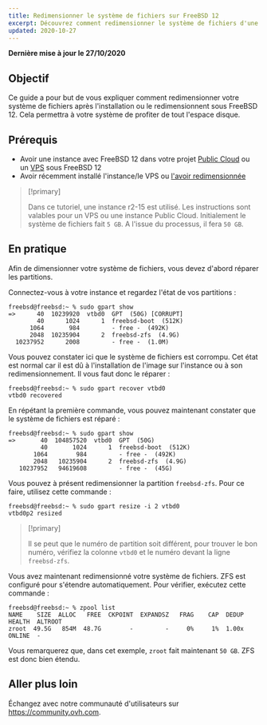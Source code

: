 ```yaml
---
title: Redimensionner le système de fichiers sur FreeBSD 12
excerpt: Découvrez comment redimensionner le système de fichiers d'une instance Public Cloud ou d'un VPS sous FreeBSD 12
updated: 2020-10-27
---
```


**Dernière mise à jour le 27/10/2020**

## Objectif

Ce guide a pour but de vous expliquer comment redimensionner votre système de fichiers après l'installation ou le redimensionnent sous FreeBSD 12. Cela permettra à votre système de profiter de tout l'espace disque.

## Prérequis

 * Avoir une instance avec FreeBSD 12 dans votre projet [Public Cloud](https://www.ovhcloud.com/fr-ca/public-cloud/) ou un [VPS](https://www.ovhcloud.com/fr-ca/vps/) sous FreeBSD 12
 * Avoir récemment installé l'instance/le VPS ou [l'avoir redimensionnée](/pages/public_cloud/compute/resize_of_an_instance)

> [!primary]
>
> Dans ce tutoriel, une instance r2-15 est utilisé. Les instructions sont valables pour un VPS ou une instance Public Cloud. Initialement le système de fichiers fait `5 GB`. A l'issue du processus, il fera `50 GB`.
>

## En pratique

Afin de dimensionner votre système de fichiers, vous devez d'abord réparer les partitions.

Connectez-vous à votre instance et regardez l'état de vos partitions :

```
freebsd@freebsd:~ % sudo gpart show
=>      40  10239920  vtbd0  GPT  (50G) [CORRUPT]
        40      1024      1  freebsd-boot  (512K)
      1064       984         - free -  (492K)
      2048  10235904      2  freebsd-zfs  (4.9G)
  10237952      2008         - free -  (1.0M)
```

Vous pouvez constater ici que le système de fichiers est corrompu. Cet état est normal car il est dû à l'installation de l'image sur l'instance ou à son redimensionnement. Il vous faut donc le réparer :

```
freebsd@freebsd:~ % sudo gpart recover vtbd0
vtbd0 recovered
```

En répétant la première commande, vous pouvez maintenant constater que le système de fichiers est réparé :

```
freebsd@freebsd:~ % sudo gpart show
=>       40  104857520  vtbd0  GPT  (50G)
         40       1024      1  freebsd-boot  (512K)
       1064        984         - free -  (492K)
       2048   10235904      2  freebsd-zfs  (4.9G)
   10237952   94619608         - free -  (45G)
```

Vous pouvez à présent redimensionner la partition `freebsd-zfs`. Pour ce faire, utilisez cette commande :

```
freebsd@freebsd:~ % sudo gpart resize -i 2 vtbd0
vtbd0p2 resized
```

> [!primary]
>
> Il se peut que le numéro de partition soit différent, pour trouver le bon numéro, vérifiez la colonne `vtbd0` et le numéro devant la ligne `freebsd-zfs`.
>

Vous avez maintenant redimensionné votre système de fichiers. ZFS est configuré pour s'étendre automatiquement. Pour vérifier, exécutez cette commande :

```
freebsd@freebsd:~ % zpool list
NAME    SIZE  ALLOC   FREE  CKPOINT  EXPANDSZ   FRAG    CAP  DEDUP  HEALTH  ALTROOT
zroot  49.5G   854M  48.7G        -         -     0%     1%  1.00x  ONLINE  -
```

Vous remarquerez que, dans cet exemple, `zroot` fait maintenant `50 GB`. ZFS est donc bien étendu.

## Aller plus loin

Échangez avec notre communauté d'utilisateurs sur <https://community.ovh.com>.
